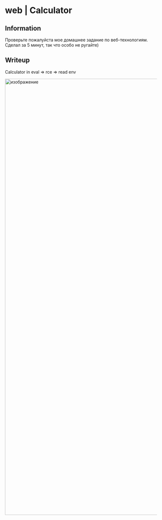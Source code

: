 # web | Calculator

## Information
Проверьте пожалуйста мое домашнее задание по веб-технологиям. Сделал за 5 минут, так что особо не ругайте)

## Writeup

Calculator in eval => rce => read env


<img width="1440" alt="изображение" src="https://github.com/MireaCTF/cybyatlon/assets/74453538/3101045e-1488-4bf2-afe1-8d1308cc2191">

